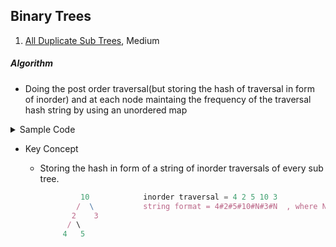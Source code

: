 ## Binary Trees

1. [All Duplicate Sub Trees](https://practice.geeksforgeeks.org/problems/duplicate-subtrees/1), Medium

##### Algorithm

- Doing the post order traversal(but storing the hash of traversal in form of inorder) and at each node maintaing the frequency of the traversal hash string by using an unordered map

 <details>
 <summary>Sample Code</summary>

```cpp
string inOrderInString(Node* root, unordered_map<string,int> &m, vector<Node*> &duplicates{
  if(!root){
      string temp = "N";
      return temp;
  }
  string leftSubTree, rightSubTree,rootTree;
  leftSubTree = inOrderInString(root->left,m,duplicates);
  rightSubTree = inOrderInString(root->right,m,duplicates);
  rootTree = leftSubTree + "#" + to_string(root->data) + "#" + rightSubTree;
  ++m[rootTree];
  if(m[rootTree] == 2) duplicates.push_back(root);
  return rootTree;
}
vector<Node*> printAllDups(Node* root){
  unordered_map<string,int> m;
  vector<Node*> ans;
  inOrderInString(root,m,ans);
  return ans;
}

```

</details>

- Key Concept

  - Storing the hash in form of a string of inorder traversals of every sub tree.

    ```js
             10            inorder traversal = 4 2 5 10 3
            /  \           string format = 4#2#5#10#N#3#N  , where N is for NULL
           2    3
          / \
         4   5

    ```
